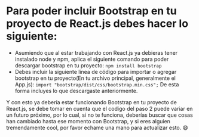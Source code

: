 # Para poder incluir Bootstrap en tu proyecto de React.js debes hacer lo siguiente:

- Asumiendo que al estar trabajando con React.js ya debieras tener instalado node y npm, aplica el siguiente comando para poder descargar bootstrap en tu proyecto: `npm install bootstrap`
- Debes incluir la siguiente linea de código para importar o agregar bootstrap en tu proyecto(En tu archivo principal, generalmente el App.js): `import "bootstrap/dist/css/bootstrap.min.css";`
  De esta forma incluyes lo que descargaste anteriormente.

Y con esto ya debería estar funcionando Bootstrap en tu proyecto de React.js, se debe tomar en cuenta que el codigo del paso 2 puede variar en un futuro próximo, por lo cual, si no te funciona, deberías buscar que cosas han cambiado hasta ese momento con Bootstrap, y si eres alguien tremendamente cool, por favor echame una mano para actualizar esto. :smile:
